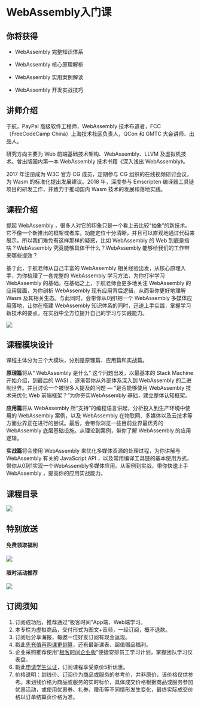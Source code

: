 # WebAssembly入门课

## 你将获得

*   WebAssembly 完整知识体系
    
*   WebAssembly 核心原理解析
    
*   WebAssembly 实用案例解读
    
*   WebAssembly 开发实战技巧
    

  

## 讲师介绍

于航，PayPal 高级软件工程师，WebAssembly 技术布道者，FCC （FreeCodeCamp China）上海技术社区负责人，QCon 和 GMTC 大会讲师、出品人。

研究方向主要为 Web 前端基础技术架构、WebAssembly、LLVM 及虚拟机技术。曾出版国内第一本 WebAssembly 技术书籍《深入浅出 WebAssembly》。

2017 年注册成为 W3C 官方 CG 成员，定期参与 CG 组织的在线视频研讨会议，为 Wasm 的标准化提出发展建议。2018 年，深度参与 Emscripten 编译器工具链项目的研发工作，并致力于推动国内 Wasm 技术的发展和落地实践。

  

## 课程介绍

提起 WebAssembly ，很多人对它的印象只是一个看上去比较“抽象”的新技术。它不像一个新推出的框架或者库，功能定位十分清晰，并且可以直观地通过代码来展示。所以我们难免有这样那样的疑惑，比如 WebAssembly 的 Web 到底是指啥？WebAssembly 究竟能够具体干什么？WebAssembly 能够给我们的工作带来哪些提效？

基于此，于航老师从自己丰富的 WebAssembly 相关经验出发，从核心原理入手，为你梳理了一套完整的 WebAssembly 学习方法，为你打牢学习 WebAssembly 的基础。在基础之上，于航老师会更多地关注 WebAssembly 的应用层面，为你剖析 WebAssembly 现有应用背后逻辑，从而带你更好地理解 Wasm 及其相关生态。与此同时，会带你从0到1把一个 WebAssembly 多媒体应用落地，让你在搭建 WebAssembly 知识体系的同时，迅速上手实践，掌握学习新技术的要点，在实战中全方位提升自己的学习与实践能力。

![](https://static001.geekbang.org/resource/image/8f/bc/8f41f7e3d643d6597dc7fd8b5eae02bc.png)

## 课程模块设计

课程主体分为三个大模块，分别是原理篇、应用篇和实战篇。

**原理篇**将从“ WebAssembly 是什么” 这个问题出发，以最基本的 Stack Machine 开始介绍，到最后的 WASI ，逐渐带你从外部体系深入到 WebAssembly 的二进制世界。并且讨论一个被很多人提及的问题 — “是否能够使用 WebAssembly 技术来优化 Web 前端框架？”为你夯实WebAssembly 基础，建立整体认知框架。

**应用篇**将从 WebAssembly 所“支持”的编程语言讲起，分析投入到生产环境中使用的 WebAssembly 案例，以及 WebAssembly 在物联网、多媒体以及云技术等方面业界正在进行的尝试。最后，会带你浏览一些目前业界最优秀的 WebAssembly 底层基础设施。从理论到案例，带你了解 WebAssembly 的应用逻辑。

**实战篇**将会使用 WebAssembly 来优化多媒体资源的处理过程，为你讲解与 WebAssembly 有关的 JavaScript API ，以及常用编译工具链的基本使用方式，带你从0到1实现一个WebAssembly多媒体应用。从案例到实战，带你快速上手 WebAssembly ，提高你的应用实战能力。

  

## 课程目录

![](https://static001.geekbang.org/resource/image/1d/27/1dfeb8322ca389188142996d73671c27.jpg)

  

## 特别放送

#### 免费领取福利

[![](https://static001.geekbang.org/resource/image/69/dc/69c52d08278a2164dc5b061ba342a5dc.jpg?wh=960x301)](https://time.geekbang.org/article/427012)

  

#### 限时活动推荐

[![](https://static001.geekbang.org/resource/image/67/a0/6720f5d50b4b38abbf867facdef728a0.png?wh=1035x360)](https://shop18793264.m.youzan.com/wscgoods/detail/2fmoej9krasag5p?dc_ps=2913145716543073286.200001)

  

## 订阅须知

1.  订阅成功后，推荐通过“极客时间”App端、Web端学习。
2.  本专栏为虚拟商品，交付形式为图文+音频，一经订阅，概不退款。
3.  订阅后分享海报，每邀一位好友订阅有现金返现。
4.  戳此[先充值再购课更划算](https://shop18793264.m.youzan.com/wscgoods/detail/2fmoej9krasag5p?scan=1&activity=none&from=kdt&qr=directgoods_1541158976&shopAutoEnter=1)，还有最新课表、超值赠品福利。
5.  企业采购推荐使用“[极客时间企业版](https://b.geekbang.org/?utm_source=geektime&utm_medium=columnintro&utm_campaign=newregister&gk_source=2021020901_gkcolumnintro_newregister)”便捷安排员工学习计划，掌握团队学习仪表盘。
6.  戳此[申请学生认证](https://promo.geekbang.org/activity/student-certificate?utm_source=geektime&utm_medium=caidanlan1)，订阅课程享受原价5折优惠。
7.  价格说明：划线价、订阅价为商品或服务的参考价，并非原价，该价格仅供参考。未划线价格为商品或服务的实时标价，具体成交价格根据商品或服务参加优惠活动，或使用优惠券、礼券、赠币等不同情形发生变化，最终实际成交价格以订单结算页价格为准。
